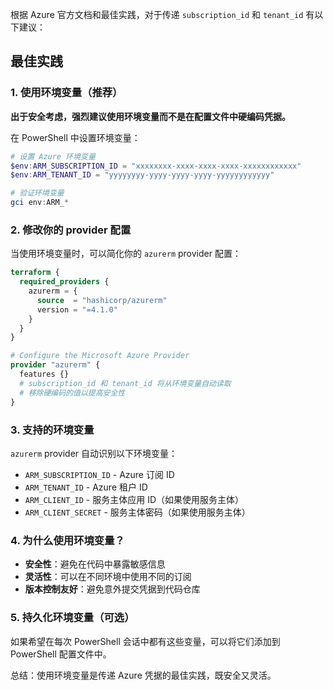 根据 Azure 官方文档和最佳实践，对于传递 `subscription_id` 和 `tenant_id` 有以下建议：

## 最佳实践

### 1. 使用环境变量（推荐）

**出于安全考虑，强烈建议使用环境变量而不是在配置文件中硬编码凭据。**

在 PowerShell 中设置环境变量：

```powershell
# 设置 Azure 环境变量
$env:ARM_SUBSCRIPTION_ID = "xxxxxxxx-xxxx-xxxx-xxxx-xxxxxxxxxxxx"
$env:ARM_TENANT_ID = "yyyyyyyy-yyyy-yyyy-yyyy-yyyyyyyyyyyy"

# 验证环境变量
gci env:ARM_*
```

### 2. 修改你的 provider 配置

当使用环境变量时，可以简化你的 `azurerm` provider 配置：

````terraform
terraform {
  required_providers {
    azurerm = {
      source  = "hashicorp/azurerm"
      version = "=4.1.0"
    }
  }
}

# Configure the Microsoft Azure Provider
provider "azurerm" {
  features {}
  # subscription_id 和 tenant_id 将从环境变量自动读取
  # 移除硬编码的值以提高安全性
}
````

### 3. 支持的环境变量

`azurerm` provider 自动识别以下环境变量：

- `ARM_SUBSCRIPTION_ID` - Azure 订阅 ID
- `ARM_TENANT_ID` - Azure 租户 ID
- `ARM_CLIENT_ID` - 服务主体应用 ID（如果使用服务主体）
- `ARM_CLIENT_SECRET` - 服务主体密码（如果使用服务主体）

### 4. 为什么使用环境变量？

- **安全性**：避免在代码中暴露敏感信息
- **灵活性**：可以在不同环境中使用不同的订阅
- **版本控制友好**：避免意外提交凭据到代码仓库

### 5. 持久化环境变量（可选）

如果希望在每次 PowerShell 会话中都有这些变量，可以将它们添加到 PowerShell 配置文件中。

总结：使用环境变量是传递 Azure 凭据的最佳实践，既安全又灵活。
